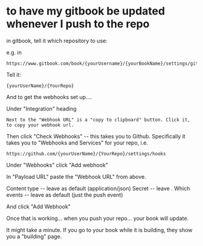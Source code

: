 # to have my gitbook be updated whenever I push to the repo

in gitbook, tell it which repository to use:

e.g. in

    https://www.gitbook.com/book/{yourUsername}/{yourBookName}/settings/github


Tell it:

    {yourUserName}/{YourRepo}
    

And to get the webhooks set up....

Under "Integration" heading

    Next to the "Webhook URL" is a "copy to clipboard" button. Click it, to copy your webhook url.
    

Then click "Check Webhooks" -- this takes you to Github. Specifically it takes you to "Webhooks and Services" for your repo, i.e.

    https://github.com/{yourUserName}/{YourRepo}/settings/hooks    


Under "Webhooks" click "Add webhook"

In "Payload URL" paste the "Webhook URL" from above.


Content type -- leave as default (application/json)
Secret -- leave .
Which events -- leave as default (just the push event)

And click "Add Webhook"

Once that is working... when you push your repo... your book will update. 

It might take a minute. If you go to your book while it is building, they show you a "building" page.




